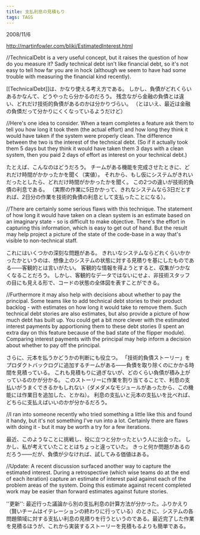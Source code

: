 ```yaml
---
title: 支払利息の見積もり
tags: TAGS
---
```


2008/11/6

http://martinfowler.com/bliki/EstimatedInterest.html

//TechnicalDebt is a very useful concept, but it raises the question of how do you measure it? Sadly technical debt isn't like financial debt, so it's not easy to tell how far you are in hock (although we seem to have had some trouble with measuring the financial kind recently).

[[TechnicalDebt]]は、かなり使える考え方である。
しかし、負債がどれくらいあるかなんて、どうやったら分かるのだろう。
残念ながら金融の負債とは違い、どれだけ技術的負債があるのかは分かりづらい。
（とはいえ、最近は金融の負債だって分かりにくくなっているようだけど）

//Here's one idea to consider. When a team completes a feature ask them to tell you how long it took them (the actual effort) and how long they think it would have taken if the system were properly clean. The difference between the two is the interest of the technical debt. (So if it actually took them 5 days but they think it would have taken them 3 days with a clean system, then you paid 2 days of effort as interest on your technical debt.)

たとえば、こんなのはどうだろう。
チームがある機能を完成させたときに、どれだけ時間がかかったかを聞く（実値）。
それから、もし仮にシステムがきれいだったとしたら、どれだけ時間がかかったかを聞く。
この2つの違いが技術的負債の利息である。
（実際の作業に5日かかって、きれなシステムなら3日だとすれば、2日分の作業を技術的負債の利息として支払ったことになる）。

//There are certainly some serious flaws with this technique. The statement of how long it would have taken on a clean system is an estimate based on an imaginary state - so is difficult to make objective. There's the effort in capturing this information, which is easy to get out of hand. But the result may help project a picture of the state of the code-base in a way that's visible to non-technical staff.

これにはいくつかの深刻な問題がある。
きれいなシステムならどれくらいかかったかというのは、想像上のシステムの状態に対する見積りを基にしたものである——客観的とは言いがたい。
客観的な情報を得ようとすると、収集がつかなくなることだろう。
しかし、客観的なデータではないにせよ、非技術スタッフの目にも見える形で、コードの状態の全体図を表すことができる。

//Furthermore it may also help with decisions about whether to pay the principal. Some teams like to add technical debt stories to their product backlog - with estimates on how long it would take to remove them. Such technical debt stories are also estimates, but also provide a picture of how much debt has built up. You could get a bit more clever with the estimated interest payments by apportioning them to these debt stories (I spent an extra day on this feature because of the bad state of the flipper module). Comparing interest payments with the principal may help inform a decision about whether to pay off the principal.

さらに、元本を払うかどうかの判断にも役立つ。
「技術的負債ストーリー」をプロダクトバックログに追加するチームがある——負債を取り除くのにかかる時間を見積っている。
これも見積もりに過ぎないが、どのくらい負債が積み上がっているのかが分かる。
このストーリーに作業を割り当てることで、利息の支払いがうまくできるかもしれない（ダメダメなモジュールがあったから、この機能には作業日を追加した、とかね）。
利息の支払いと元本の支払いを比べれば、どちらに支払えばいいのかが分かるだろう。

//I ran into someone recently who tried something a little like this and found it handy, but it's not something I've run into a lot. Certainly there are flaws with doing it - but it may be worth a try for a few iterations.

最近、このようなことに挑戦し、役に立つと分かったという人に出会った。
しかし、私が考えていたこととはちょっと違っていた。
きっと何か問題があるのだろう——だが、負債が少なければ、試してみる価値はある。

//Update: A recent discussion surfaced another way to capture the estimated interest. During a retrospective (which wise teams do at the end of each iteration) capture an estimate of interest paid against each of the problem areas of the system. Doing this estimate against recent completed work may be easier than forward estimates against future stories.


''更新'': 最近行った議論から別の支払利息の計算方法が分かった。ふりかえり（賢いチームはイテレーションの終わりに行っている）のときに、システムの各問題領域に対する支払い利息の見積りを行うというのである。最近完了した作業を見積るほうが、これから実装するストーリーを見積もるよりも簡単である。
